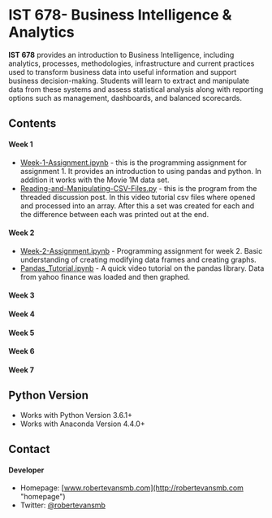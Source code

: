 IST 678- Business Intelligence & Analytics
======
**IST 678** provides an introduction to Business Intelligence, including analytics, processes, methodologies, infrastructure and current practices used to transform business data into useful information and support business decision-making. Students will learn to extract and manipulate data from these systems and assess statistical analysis along with reporting options such as management, dashboards, and balanced scorecards.

## Contents
#### Week 1
* [Week-1-Assignment.ipynb](Week-1/Week-1-Assignment.ipynb) - this is the programming assignment for assignment 1. It provides an introduction to using pandas and python. In addition it works with the Movie 1M data set.
* [Reading-and-Manipulating-CSV-Files.py](Week-1/Reading-and-Manipulating-CSV-Files.py) - this is the program from the threaded discussion post. In this video tutorial csv files where opened and processed into an array. After this a set was created for each and the difference between each was printed out at the end.
#### Week 2
* [Week-2-Assignment.ipynb](Week-2/Week-2-Assignment.ipynb) - Programming assignment for week 2. Basic understanding of creating modifying data frames and creating graphs.
* [Pandas_Tutorial.ipynb](Week-2/Pandas_Tutorial.ipynb) - A quick video tutorial on the pandas library. Data from yahoo finance was loaded and then graphed.
#### Week 3
#### Week 4
#### Week 5
#### Week 6
#### Week 7

## Python Version 
* Works with Python Version 3.6.1+
* Works with Anaconda Version 4.4.0+

## Contact
#### Developer
* Homepage:  [www.robertevansmb.com](http://robertevansmb.com "homepage")
* Twitter: [@robertevansmb](https://twitter.com/robertevansmb "robertevansmb on twitter")
